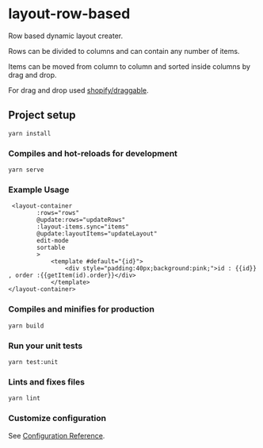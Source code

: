 # layout-row-based

Row based dynamic layout creater. 

Rows can be divided to columns and can contain any number of items.

Items can be moved from column to column and sorted inside columns by drag and drop.

For drag and drop used [shopify/draggable](https://github.com/Shopify/draggable).


## Project setup
```
yarn install
```

### Compiles and hot-reloads for development
```
yarn serve
```

### Example Usage

```
 <layout-container
        :rows="rows"
        @update:rows="updateRows"
        :layout-items.sync="items"
        @update:layoutItems="updateLayout"
        edit-mode
        sortable
        >
            <template #default="{id}">
                <div style="padding:40px;background:pink;">id : {{id}} , order :{{getItem(id).order}}</div>
            </template>
</layout-container>

```

### Compiles and minifies for production
```
yarn build
```

### Run your unit tests
```
yarn test:unit
```

### Lints and fixes files
```
yarn lint
```

### Customize configuration
See [Configuration Reference](https://cli.vuejs.org/config/).

